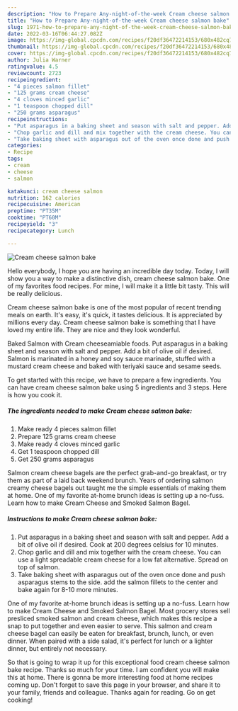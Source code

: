 ```yaml
---
description: "How to Prepare Any-night-of-the-week Cream cheese salmon bake"
title: "How to Prepare Any-night-of-the-week Cream cheese salmon bake"
slug: 1971-how-to-prepare-any-night-of-the-week-cream-cheese-salmon-bake
date: 2022-03-16T06:44:27.082Z
image: https://img-global.cpcdn.com/recipes/f20df36472214153/680x482cq70/cream-cheese-salmon-bake-recipe-main-photo.jpg
thumbnail: https://img-global.cpcdn.com/recipes/f20df36472214153/680x482cq70/cream-cheese-salmon-bake-recipe-main-photo.jpg
cover: https://img-global.cpcdn.com/recipes/f20df36472214153/680x482cq70/cream-cheese-salmon-bake-recipe-main-photo.jpg
author: Julia Warner
ratingvalue: 4.5
reviewcount: 2723
recipeingredient:
- "4 pieces salmon fillet"
- "125 grams cream cheese"
- "4 cloves minced garlic"
- "1 teaspoon chopped dill"
- "250 grams asparagus"
recipeinstructions:
- "Put asparagus in a baking sheet and season with salt and pepper. Add a bit of olive oil if desired. Cook at 200 degrees celsius for 10 minutes."
- "Chop garlic and dill and mix together with the cream cheese. You can use a light spreadable cream cheese for a low fat alternative. Spread on top of salmon."
- "Take baking sheet with asparagus out of the oven once done and push asparagus stems to the side. add the salmon fillets to the center and bake again for 8-10 more minutes."
categories:
- Recipe
tags:
- cream
- cheese
- salmon

katakunci: cream cheese salmon 
nutrition: 162 calories
recipecuisine: American
preptime: "PT35M"
cooktime: "PT60M"
recipeyield: "3"
recipecategory: Lunch

---
```



![Cream cheese salmon bake](https://img-global.cpcdn.com/recipes/f20df36472214153/680x482cq70/cream-cheese-salmon-bake-recipe-main-photo.jpg)

Hello everybody, I hope you are having an incredible day today. Today, I will show you a way to make a distinctive dish, cream cheese salmon bake. One of my favorites food recipes. For mine, I will make it a little bit tasty. This will be really delicious.

Cream cheese salmon bake is one of the most popular of recent trending meals on earth. It's easy, it's quick, it tastes delicious. It is appreciated by millions every day. Cream cheese salmon bake is something that I have loved my entire life. They are nice and they look wonderful.

Baked Salmon with Cream cheeseamiable foods. Put asparagus in a baking sheet and season with salt and pepper. Add a bit of olive oil if desired. Salmon is marinated in a honey and soy sauce marinade, stuffed with a mustard cream cheese and baked with teriyaki sauce and sesame seeds.


To get started with this recipe, we have to prepare a few ingredients. You can have cream cheese salmon bake using 5 ingredients and 3 steps. Here is how you cook it.

<!--inarticleads1-->

##### The ingredients needed to make Cream cheese salmon bake:

1. Make ready 4 pieces salmon fillet
1. Prepare 125 grams cream cheese
1. Make ready 4 cloves minced garlic
1. Get 1 teaspoon chopped dill
1. Get 250 grams asparagus


Salmon cream cheese bagels are the perfect grab-and-go breakfast, or try them as part of a laid back weekend brunch. Years of ordering salmon creamy cheese bagels out taught me the simple essentials of making them at home. One of my favorite at-home brunch ideas is setting up a no-fuss. Learn how to make Cream Cheese and Smoked Salmon Bagel. 

<!--inarticleads2-->

##### Instructions to make Cream cheese salmon bake:

1. Put asparagus in a baking sheet and season with salt and pepper. Add a bit of olive oil if desired. Cook at 200 degrees celsius for 10 minutes.
1. Chop garlic and dill and mix together with the cream cheese. You can use a light spreadable cream cheese for a low fat alternative. Spread on top of salmon.
1. Take baking sheet with asparagus out of the oven once done and push asparagus stems to the side. add the salmon fillets to the center and bake again for 8-10 more minutes.


One of my favorite at-home brunch ideas is setting up a no-fuss. Learn how to make Cream Cheese and Smoked Salmon Bagel. Most grocery stores sell presliced smoked salmon and cream cheese, which makes this recipe a snap to put together and even easier to serve. This salmon and cream cheese bagel can easily be eaten for breakfast, brunch, lunch, or even dinner. When paired with a side salad, it's perfect for lunch or a lighter dinner, but entirely not necessary. 

So that is going to wrap it up for this exceptional food cream cheese salmon bake recipe. Thanks so much for your time. I am confident you will make this at home. There is gonna be more interesting food at home recipes coming up. Don't forget to save this page in your browser, and share it to your family, friends and colleague. Thanks again for reading. Go on get cooking!
